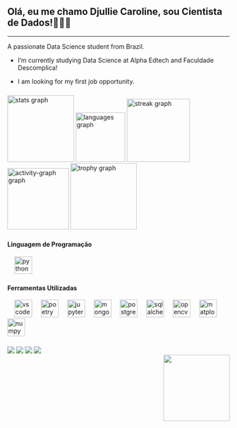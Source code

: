 # <h2 align="left">Olá, eu me chamo Djullie Caroline, sou Cientista de Dados!🧑🏻‍💻</h2>
---

<p>
     A passionate Data Science student from Brazil.

  -  I’m currently studying Data Science at Alpha Edtech and Faculdade Descomplica!

  -  I am looking for my first job opportunity.
</p>

###

<div align="left">
  <img src="https://github-readme-stats.vercel.app/api?username=Djulliecbr&hide_title=false&hide_rank=false&show_icons=true&include_all_commits=true&count_private=true&disable_animations=true&theme=gruvbox&locale=en&hide_border=false&order=1" height="151" alt="stats graph"  />
  <img src="https://github-readme-stats.vercel.app/api/top-langs?username=Djulliecbr&locale=en&hide_title=false&layout=compact&card_width=320&langs_count=5&theme=gruvbox&hide_border=true&order=2" height="112" alt="languages graph"  />
  <img src="https://streak-stats.demolab.com?user=Djulliecbr&locale=en&mode=daily&theme=gruvbox&hide_border=false&border_radius=5&order=3" height="143" alt="streak graph"  />
  <img src="https://github-readme-activity-graph.vercel.app/graph?username=Djulliecbr&radius=10&theme=gruvbox&area=true&order=5&hide_border=true&hide_title=false" height="139" alt="activity-graph graph"  />
  <img src="https://github-profile-trophy.vercel.app?username=Djulliecbr&theme=gruvbox&column=-1&row=1&margin-w=8&margin-h=8&no-bg=false&no-frame=true&order=4" height="150" alt="trophy graph"  />
</div>

###

#### Linguagem de Programação
<div align="left">
  <img width="12" />
  <img src="https://cdn.jsdelivr.net/gh/devicons/devicon/icons/python/python-original.svg" height="40" alt="python logo"  />

#### Ferramentas Utilizadas
<div align="left">
    <img width="12" />
    <img src="https://cdn.jsdelivr.net/gh/devicons/devicon/icons/vscode/vscode-original.svg" height="40" alt="vscode logo"  />
    <img width="12" />
    <img src="https://cdn.jsdelivr.net/gh/devicons/devicon@latest/icons/poetry/poetry-original.svg" height="40" alt="poetry logo" />
    <img width="12" />
    <img src="https://cdn.jsdelivr.net/gh/devicons/devicon/icons/jupyter/jupyter-original.svg" height="40" alt="jupyter logo"  />
    <img width="12" />
    <img src="https://cdn.jsdelivr.net/gh/devicons/devicon/icons/mongodb/mongodb-original.svg" height="40" alt="mongodb logo"  />
    <img width="12" />
     <img src="https://cdn.jsdelivr.net/gh/devicons/devicon/icons/postgresql/postgresql-original.svg" height="40" alt="postgresql logo"  />
    <img width="12" />
    <img src="https://cdn.jsdelivr.net/gh/devicons/devicon/icons/sqlalchemy/sqlalchemy-original.svg" height="40" alt="sqlalchemy logo" />
    <img width="12" />
    <img src="https://cdn.jsdelivr.net/gh/devicons/devicon/icons/opencv/opencv-original.svg" height="40" alt="opencv logo"  />
    <img width="12" />
    <img src="https://cdn.jsdelivr.net/gh/devicons/devicon@latest/icons/matplotlib/matplotlib-original.svg" height="40" alt="matplotlib logo"/>
    <img width="12" />
    <img src="https://cdn.jsdelivr.net/gh/devicons/devicon/icons/numpy/numpy-original.svg" height="40" alt="numpy logo"  />
</div>

###

<div> 
  <a href="https://wa.me/5583987227810" target="_blank"><img src="https://img.shields.io/badge/WhatsApp-25D366?style=for-the-badge&logo=whatsapp&logoColor=white" target="_blank"></a>
  <a href="https://discord.gg/D7MzaN4TMm" target="_blank"><img src="https://img.shields.io/badge/Discord-7289DA?style=for-the-badge&logo=discord&logoColor=white" target="_blank"></a> 
  <a href="mailto:djulliecbr@gmail.com"><img src="https://img.shields.io/badge/Gmail-D14836?style=for-the-badge&logo=gmail&logoColor=white" target="_blank"></a>
  <a href="https://www.linkedin.com/in/djullie-caroline/" target="_blank"><img src="https://img.shields.io/badge/-LinkedIn-%230077B5?style=for-the-badge&logo=linkedin&logoColor=white" target="_blank"></a>  
</div>

<img align="right" height="150" src="https://lh3.googleusercontent.com/pw/ABLVV86TvUuCwrIeic2ambVbi186rPLDMFuOb-hF7_3kazgLgFFRznZ6OPzvUJSzL7-1srJU4_19iFSstbmXcZDIGc54PlGKTNNpJv6lhDem_2d471abK3L-NQZK-ExVIR8Y3z2URnC6b1TSU0hzW9qqagCTXg=w618-h913-s-no-gm?authuser=0)https://lh3.googleusercontent.com/pw/ABLVV86TvUuCwrIeic2ambVbi186rPLDMFuOb-hF7_3kazgLgFFRznZ6OPzvUJSzL7-1srJU4_19iFSstbmXcZDIGc54PlGKTNNpJv6lhDem_2d471abK3L-NQZK-ExVIR8Y3z2URnC6b1TSU0hzW9qqagCTXg=w618-h913-s-no-gm?authuser=0"/>

###
